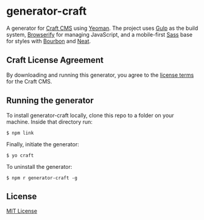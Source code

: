 # generator-craft

A generator for [Craft CMS](http://buildwithcraft.com) using [Yeoman](http://yeoman.io). The project uses [Gulp](http://gulpjs.com/) as the build system, [Browserify](http://browserify.org/) for managing JavaScript, and a mobile-first [Sass](http://sass-lang.com/) base for styles with [Bourbon](http://bourbon.io/) and [Neat](http://neat.bourbon.io/).

## Craft License Agreement

By downloading and running this generator, you agree to the [license terms](http://buildwithcraft.com/license) for the Craft CMS.

## Running the generator

To install generator-craft locally, clone this repo to a folder on your machine. Inside that directory run:

```
$ npm link
```

Finally, initiate the generator:

```
$ yo craft
```

To uninstall the generator:

```
$ npm r generator-craft -g
```

## License

[MIT License](http://en.wikipedia.org/wiki/MIT_License)
